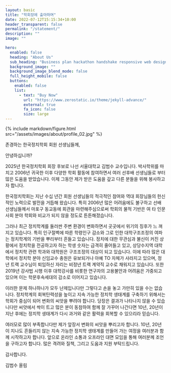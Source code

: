 ```yaml
---
layout: basic
title: "학회장에 출마하며"
date: 2022-07-12T15:15:34+10:00
header_transparent: false
permalink: "/statement/"
description: ""
image: ""

hero:
  enabled: false
  heading: "About Us"
  sub_heading: "Business plan hackathon handshake responsive web design."
  background_image: ""
  background_image_blend_mode: false
  full_height_mobile: false
  buttons:
    enabled: false
    list:
      - text: "Buy Now"
        url: "https://www.zerostatic.io/theme/jekyll-advance/"
        external: true
        fa_icon: false
        size: large
---
```


{% include markdown/figure.html src="/assets/images/about/profile_02.jpg" %}

존경하는 한국정치학회 회원 선생님들께,

안녕하십니까?

2025년 한국정치학회 회장 후보로 나선 서울대학교 김범수 교수입니다. 박사학위를 마치고 2006년 귀국한 이후 다양한 학회 활동에 참여하면서 여러 선후배 선생님들로 부터 많은 도움을 받았습니다. 이제 그동안 제가 받은 도움을 갚고 다른 분들을 위해
봉사하고자 합니다.

한국정치학회는 지난 수십 년간 회원 선생님들의 적극적인 참여와 역대 회장님들의 헌신적인 노력으로 발전을 거듭해 왔습니다. 특히 2006년 많은 어려움에도 불구하고 선배 선생님들께서 마포구 동교동에 회관을 마련해주심으로써 학회의 물적 기반은 여 타 인문사회 분야 학회와 비교가 되지 않을 정도로 튼튼해졌습니다.

그러나 최근 정치학계를 둘러싼 주변 환경이 변화하면서 곳곳에서 위기의 징후가 느 껴지고 있습니다. 특히 인구절벽에 따른 학령인구 감소와 그로 인한 대학구조조정의 여파는 정치학계의 기반을 뿌리부터 흔들고 있습니다. 정치에 대한 무관심과 불신이 커진 상황에서 정치학을 전공하고자 하는 학생 숫자는 급격히 줄어들고 있고, 상당수지역 대학에서 정치학 관련 학과와 대학원은 구조조정의 대상이 되고 있습니다. 이에 따라 많은 대학에서 정치학 분야 신임교수 충원은 유보되거나 아예 TO 자체가 사라지고 있으며, 정년 트랙 교수님이 퇴임하신 자리는 비정년 트랙 계약직 교수로 채워지고 있습니다. 또한 2019년 강사법 시행 이후 대학강사를 비롯한 연구자의 고용불안과 어려움은 가중되고 있으며 이는 학문후속세대의 감소로 이어지고 있습니다.

이러한 문제 하나하나가 모두 난제입니다만 그렇다고 손을 놓고 가만히 있을 수는 없습니다. 정치학계의 회복탄력성을 높이고 지속 가능한 정치학 생태계를 구축하기 위해서는 학회가 중심이 되어 변화의 씨앗을 뿌려야 합니다. 당장은 결과가 나타나지 않을 수 있습니다만 씨앗에서 싹이 트고 많은 분이 동참하여 함께 잘 가꾸어 나간다면 10년, 20년이 지난 후에는 정치학 생태계가 다시 과거와 같은 활력을 회복할 수 있으리라 믿습니다.

여러모로 많이 부족합니다만 제가 앞장서 변화의 씨앗을 뿌리고자 합니다. 10년, 20년이 지나도 흔들리지 않는 지속 가능한 정치학 생태계를 만들어 가는 여정을 여러분과 함께 시작하고자 합니다. 앞으로 온라인 소통과 오프라인 대면 모임을 통해 여러분께 조언을 구하고자 합니다. 많은 격려와 질책, 그리고 도움과 지원 부탁드립니다.

감사합니다.

김범수 올림
